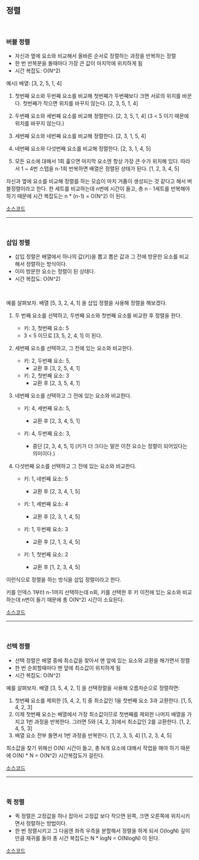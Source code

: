 ## 정렬

<br>

### 버블 정렬

- 자신과 옆에 요소와 비교해서 올바른 순서로 정렬하는 과정을 반복하는 정렬
- 한 번 반복문을 돌때마다 가장 큰 값이 마지막에 위치하게 됨
- 시간 복잡도: O(N^2)

예시) 배열: [3, 2, 5, 1, 4]

1. 첫번째 요소와 두번째 요소를 비교해 첫번째가 두번째보다 크면 서로의 위치를 바꾼다. 첫번째가 작으면 위치를 바꾸지 않는다.
   [2, 3, 5, 1, 4]

2. 두번째 요소와 세번째 요소를 비교해 정렬한다.
   [2, 3, 5, 1, 4] (3 < 5 이기 때문에 위치를 바꾸지 않는다.)

3. 세번째 요소와 네번째 요소를 비교해 정렬한다.
   [2, 3, 1, 5, 4]

4. 네번째 요소와 다섯번째 요소를 비교해 정렬한다.
   [2, 3, 1, 4, 5]

5. 모든 요소에 대해서 1회 훑으면 마지막 요소엔 항상 가장 큰 수가 위치해 있다. 따라서 1 ~ 4번 스텝을 n-1회 반복하면 배열은 정렬된 상태가 된다.
   [1, 2, 3, 4, 5]

자신과 옆에 요소를 비교해 정렬를 하는 모습이 마치 거품이 생성되는 것 같다고 해서 버블정렬이라고 한다. 한 세트를 비교하는데 n번에 시간이 들고, 총 n - 1세트를 반복해야 하기 때문에 시간 복잡도는 n \* (n-1) = O(N^2) 이 된다.

[소스코드](https://github.com/kangbumkyu/TIL/blob/main/algorithm/sorting/bubble.c#L11)

<hr>
<br>

### 삽입 정렬

- 삽입 정렬은 배열에서 하나의 값(키)을 뽑고 뽑은 값과 그 전에 방문한 요소를 비교해서 정렬하는 방식이다.
- 이미 방문한 요소는 정렬이 된 상태다.
- 시간 복잡도: O(N^2)

<br>

예를 살펴보자. 배열 [5, 3, 2, 4, 1] 을 삽입 정렬을 사용해 정렬을 해보겠다.

1. 두 번째 요소를 선택하고, 두번째 요소와 첫번째 요소를 비교한 후 정렬을 한다.

   - 키: 3, 첫번째 요소: 5
   - 3 < 5 이므로 [3, 5, 2, 4, 1] 이 된다.

2. 세번째 요소를 선택하고, 그 전에 있는 요소와 비교한다.

   - 키: 2, 두번째 요소: 5,
     - 교환 후 [3, 2, 5, 4, 1]
   - 키: 2, 첫번째 요소: 3
     - 교환 후 [2, 3, 5, 4, 1]

3. 네번째 요소를 선택하고 그 전에 있는 요소와 비교한다.

   - 키: 4, 세번째 요소: 5,

     - 교환 후 [2, 3, 4, 5, 1]

   - 키: 4, 두번째 요소: 3,
     - 중단 [2, 3, 4, 5, 1] (키가 더 크다는 말은 이전 요소는 정렬이 되어있다는 의미이다.)

4. 다섯번째 요소를 선택하고 그 전에 있는 요소와 비교한다.

   - 키: 1, 네번째 요소: 5

     - 교환 후 [2, 3, 4, 1, 5]

   - 키: 1, 세번째 요소: 4

     - 교환 후 [2, 3, 1, 4, 5]

   - 키: 1, 두번째 요소: 3

     - 교환 후 [2, 1, 3, 4, 5]

   - 키: 1, 첫번째 요소: 2
     - 교환 후 [1, 2, 3, 4, 5]

이런식으로 정렬을 하는 방식을 삽입 정렬이라고 한다.

키를 인덱스 1부터 n-1까지 선택하는데 n회, 키를 선택한 후 키 이전에 있는 요소와 비교하는데 n번이 들기 때문에 총 O(N^2) 시간이 소요된다.

[소스코드](https://github.com/kangbumkyu/TIL/blob/main/algorithm/sorting/insertion.c#L11)

<hr>
<br>

### 선택 정렬

- 선택 정렬은 배열 중에 최소값을 찾아서 맨 앞에 있는 요소와 교환을 해가면서 정렬
- 한 번 순회할때마다 맨 앞에 최소값이 위치하게 됨
- 시간 복잡도: O(N^2)

예를 살펴보자. 배열 [3, 5, 4, 2, 1] 을 선택정렬을 사용해 오름차순으로 정렬하면:

1. 첫번째 요소를 제외한 [5, 4, 2, 1] 중 최소값인 1을 첫번째 요소 3과 교환한다.
   [1, 5, 4, 2, 3]
2. 이제 첫번째 요소는 배열에서 가장 최소값이므로 첫번째를 제외한 나머지 배열을 가지고 1번 과정을 반복한다. 그러면 5와 [4, 2, 3]에서 최소값인 2를 교환한다.
   [1, 2, 4, 5, 3]
3. 배열 요소 전부 돌면서 1번 과정을 반복한다.
   [1, 2, 3, 5, 4]
   [1, 2, 3, 4, 5]

최소값을 찾기 위해선 O(N) 시간이 들고, 총 N개 요소에 대해서 작업을 해야 하기 때문에 O(N) \* N = O(N^2) 시간복잡도가 걸린다.

[소스코드](https://github.com/kangbumkyu/TIL/blob/main/algorithm/sorting/selection.c#L23)

<hr>
<br>

### 퀵 정렬

- 퀵 정렬은 고정값을 하나 잡아서 고정값 보다 작으면 왼쪽, 크면 오른쪽에 위치시키면서 정렬하는 방법이다.
- 한 번 정렬시키고 그 다음엔 좌측 우측을 분할해서 정렬을 하게 되서 O(logN) 깊이 만큼 재귀를 돌아 총 시간 복잡도는 N \* logN = O(NlogN) 이 된다.
  <br>

[소스코드](https://github.com/kangbumkyu/TIL/blob/main/algorithm/sorting/quick.c)
